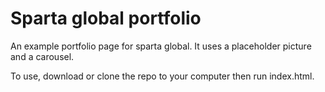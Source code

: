 # Sparta global portfolio
An example portfolio page for sparta global. It uses a placeholder picture and a carousel.

To use, download or clone the repo to your computer then run index.html.
